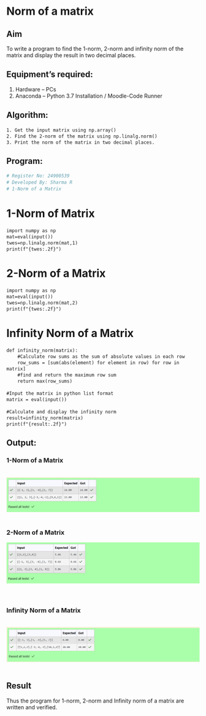 # Norm of a matrix
## Aim
To write a program to find the 1-norm, 2-norm and infinity norm of the matrix and display the result in two decimal places.
## Equipment’s required:
1.	Hardware – PCs
2.	Anaconda – Python 3.7 Installation / Moodle-Code Runner
## Algorithm:
	1. Get the input matrix using np.array()   
    2. Find the 2-norm of the matrix using np.linalg.norm()
	3. Print the norm of the matrix in two decimal places.
## Program:
```Python
# Register No: 24900539
# Developed By: Sharma R
# 1-Norm of a Matrix
```
# 1-Norm of Matrix
```
import numpy as np
mat=eval(input())
twes=np.linalg.norm(mat,1)
print(f"{twes:.2f}")
```




# 2-Norm of a Matrix
```
import numpy as np
mat=eval(input())
twes=np.linalg.norm(mat,2)
print(f"{twes:.2f}")
```




# Infinity Norm of a Matrix
```
def infinity_norm(matrix):
    #Calculate row sums as the sum of absolute values in each row
    row_sums = [sum(abs(element) for element in row) for row in matrix]
    #find and return the maximum row sum 
    return max(row_sums)
    
#Input the matrix in python list format
matrix = eval(input())

#Calculate and display the infinity norm
result=infinity_norm(matrix)
print(f"{result:.2f}")
```






## Output:
### 1-Norm of a Matrix
<br>![alt text](image.png)
<br>
<br>

### 2-Norm of a Matrix
![alt text](image-1.png)
<br>
<br>
<br>

### Infinity Norm of a Matrix
<br>![alt text](image-2.png)
<br>
<br>

## Result
Thus the program for 1-norm, 2-norm and Infinity norm of a matrix are written and verified.

